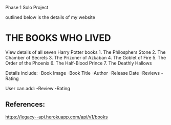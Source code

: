 Phase 1 Solo Project

outlined below is the details of my website

# THE BOOKS WHO LIVED


View details of all seven Harry Potter books
    1. The Philosphers Stone
    2. The Chamber of Secrets
    3. The Prizoner of Azkaban
    4. The Goblet of Fire
    5. The Order of the Phoenix
    6. The Half-Blood Prince
    7. The Deathly Hallows
   
Details include:
    -Book Image
    -Book Title
    -Author
    -Release Date
    -Reviews
    -Rating

User can add:
    -Review
    -Rating






## References:
https://legacy--api.herokuapp.com/api/v1/books